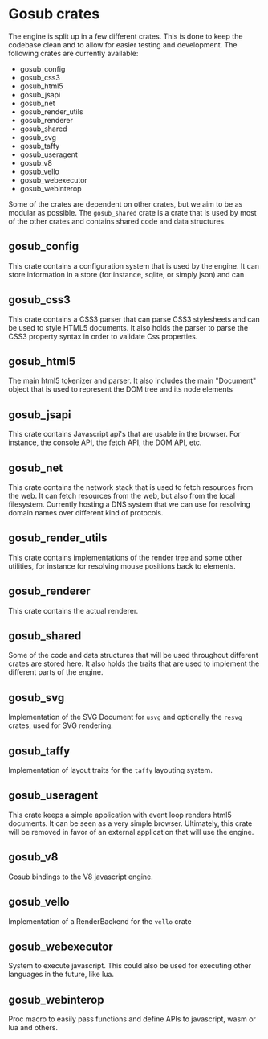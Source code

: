 # Gosub crates

The engine is split up in a few different crates. This is done to keep the codebase clean and to allow for easier testing and development. The following crates are currently available:

* gosub_config
* gosub_css3
* gosub_html5
* gosub_jsapi
* gosub_net
* gosub_render_utils
* gosub_renderer
* gosub_shared
* gosub_svg
* gosub_taffy
* gosub_useragent
* gosub_v8
* gosub_vello
* gosub_webexecutor
* gosub_webinterop

Some of the crates are dependent on other crates, but we aim to be as modular as possible. The `gosub_shared` crate is a crate that is used by most of the other crates and contains shared code and data structures.


## gosub_config
This crate contains a configuration system that is used by the engine. It can store information in a store (for instance, sqlite, or simply json) and can 

## gosub_css3
This crate contains a CSS3 parser that can parse CSS3 stylesheets and can be used to style HTML5 documents. It also holds the parser to parse the CSS3 property syntax in order to validate Css properties. 

## gosub_html5
The main html5 tokenizer and parser. It also includes the main "Document" object that is used to represent the DOM tree and its node elements

## gosub_jsapi
This crate contains Javascript api's that are usable in the browser. For instance, the console API, the fetch API, the DOM API, etc. 

## gosub_net
This crate contains the network stack that is used to fetch resources from the web. It can fetch resources from the web, but also from the local filesystem. Currently hosting a DNS system that we can use for resolving domain names over different kind of protocols.

## gosub_render_utils
This crate contains implementations of the render tree and some other utilities, for instance for resolving mouse positions back to elements.

## gosub_renderer
This crate contains the actual renderer.

## gosub_shared
Some of the code and data structures that will be used throughout different crates are stored here. It also holds the traits that are used to implement the different parts of the engine.

## gosub_svg
Implementation of the SVG Document for `usvg` and optionally the `resvg` crates, used for SVG rendering.

## gosub_taffy
Implementation of layout traits for the `taffy` layouting system.

## gosub_useragent
This crate keeps a simple application with event loop renders html5 documents. It can be seen as a very simple browser. Ultimately, this crate will be removed in favor of an external application that will use the engine. 

## gosub_v8
Gosub bindings to the V8 javascript engine.

## gosub_vello
Implementation of a RenderBackend for the `vello` crate

## gosub_webexecutor
System to execute javascript. This could also be used for executing other languages in the future, like lua.

## gosub_webinterop
Proc macro to easily pass functions and define APIs to javascript, wasm or lua and others.